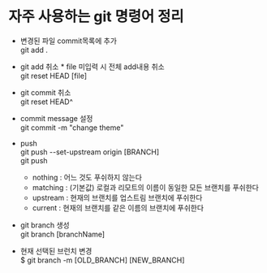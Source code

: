 # 자주 사용하는 git 명령어 정리

- 변경된 파일 commit목록에 추가  
git add .

- git add 취소 * file 미입력 시 전체 add내용 취소  
git reset HEAD [file]

- git commit 취소  
git reset HEAD^

- commit message 설정  
git commit -m "change theme"

- push  
git push --set-upstream origin [BRANCH]  
git push  
    - nothing : 어느 것도 푸쉬하지 않는다
    - matching : (기본값) 로컬과 리모트의 이름이 동일한 모든 브랜치를 푸쉬한다
    - upstream : 현재의 브랜치를 업스트림 브랜치에 푸쉬한다
    - current : 현재의 브랜치를 같은 이름의 브랜치에 푸쉬한다

- git branch 생성  
git branch [branchName]

- 현재 선택된 브런치 변경  
$ git branch -m [OLD&#95;BRANCH] [NEW&#95;BRANCH]

